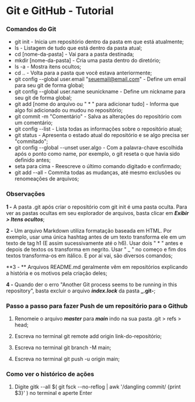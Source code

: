 # Git e GitHub - Tutorial

### Comandos do Git

- git init - Inicia um repositório dentro da pasta em que está atualmente;
- ls - Listagem de tudo que está dentro da pasta atual;
- cd [nome-da-pasta] - Vai para a pasta destinada;
- mkdir [nome-da-pasta] - Cria uma pasta dentro do diretório;
- ls -a - Mostra itens ocultos;
- cd .. - Volta para a pasta que você estava anteriormente;
- git config --global user.email "seuemail@email.com" - Define um email para seu git de forma global;
- git config --global user.name seunickname - Define um nickname para seu git de forma global;
- git add [nome do arquivo ou " * " para adicionar tudo] - Informa que algo foi adicionado ou mudou no repositório;
- git commit -m "Comentário" - Salva as alterações do repositório com um comentário;
- git config --list - Lista todas as informações sobre o repositório atual;
- git status - Apresenta o estado atual do repositório e se algo precisa ser "commitado";
- git config --global --unset user.algo - Com a palavra-chave escolhida após o ponto como name, por exemplo, o git reseta o que havia sido definido antes;
- seta para cima - Reescreve o último comando digitado e confirmado;
- git add --all - Commita todas as mudanças, até mesmo exclusões ou renomeações de arquivos;

### Observações

**1 -** A pasta .git após criar o repositório com git init é uma pasta oculta. Para ver as pastas ocultas em seu explorador de arquivos, basta clicar em _**Exibir > Itens ocultos**_;

**2 -** Um arquivo Markdown utiliza formatação baseada em HTML. Por exemplo, usar uma única hashtag antes de um texto transforma ele em um texto de tag h1 (E assim sucessivamente até o h6). Usar dois " * " antes e depois de textos os transforma em negrito. Usar " _ " no começo e fim dos textos transforma-os em itálico. E por aí vai, são diversos comandos;

**3 - ** Arquivos README.md geralmente vêm em repositórios explicando a história e os motivos pela criação deles;

**4 -** Quando der o erro "Another Git process seems to be running in this repository", basta excluir o arquivo **_index.lock_** da pasta **_.git-**;

### Passo a passo para fazer Push de um repositório para o Github

1. Renomeie o arquivo **_master_** para **_main_** indo na sua pasta .git > refs > head; 

2. Escreva no terminal git remote add origin link-do-repositório;

3. Escreva no terminal git branch -M main;

4. Escreva no terminal git push -u origin main;

### Como ver o histórico de ações

1. Digite gitk --all $( git fsck --no-reflog | awk '/dangling commit/ {print $3}' ) no terminal e aperte Enter
